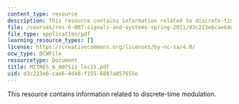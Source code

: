 ```yaml
---
content_type: resource
description: This resource contains information related to discrete-time modulation.
file: /courses/res-6-007-signals-and-systems-spring-2011/d3c223e6cae64d48f1556887a057655e_MITRES_6_007S11_lec15.pdf
file_type: application/pdf
learning_resource_types: []
license: https://creativecommons.org/licenses/by-nc-sa/4.0/
ocw_type: OCWFile
resourcetype: Document
title: MITRES_6_007S11_lec15.pdf
uid: d3c223e6-cae6-4d48-f155-6887a057655e
---
```

This resource contains information related to discrete-time modulation.
